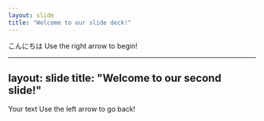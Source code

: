 ```yaml
---
layout: slide
title: "Welcome to our slide deck!"
---
```

こんにちは
Use the right arrow to begin!

---
layout: slide
title: "Welcome to our second slide!"
---
Your text
Use the left arrow to go back!

